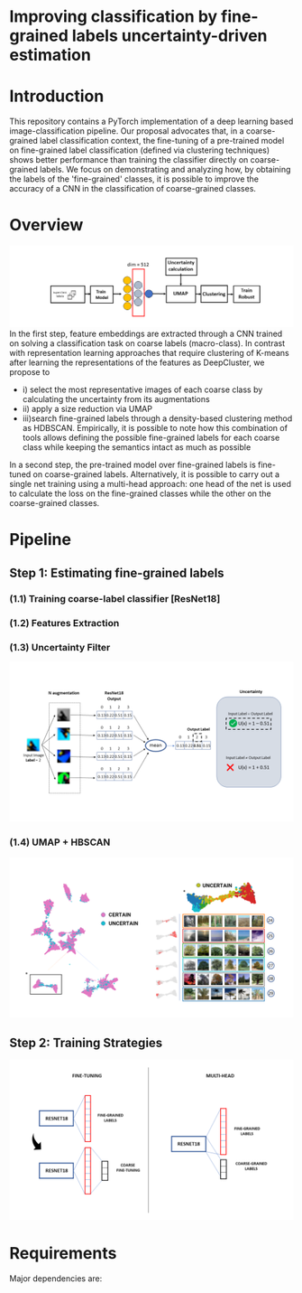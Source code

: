 # Improving classification by fine-grained labels uncertainty-driven estimation

# Introduction
This repository contains a PyTorch implementation of a deep learning based image-classification pipeline. Our proposal advocates that, in a coarse-grained label classification context, the fine-tuning of a pre-trained model on fine-grained label classification (defined via clustering techniques) shows better performance than training the classifier directly on coarse-grained labels. We focus on demonstrating and analyzing how, by obtaining the labels of the 'fine-grained' classes, it is possible to improve the accuracy of a CNN in the classification of coarse-grained classes.

# Overview
![alt text](https://github.com/Jackpepito/Improving-classification-by-fine-grained-labels/blob/main/images/pipeline.png?raw=true)
In the first step, feature embeddings are extracted through a CNN  trained on solving a classification task on coarse labels (macro-class). In contrast with representation learning approaches that require clustering of K-means after learning the representations of the features as DeepCluster, we propose to 
- i) select the most representative images of each coarse class by calculating the uncertainty from its augmentations
- ii) apply a size reduction via UMAP
- iii)search fine-grained labels through a density-based clustering method as HDBSCAN. Empirically, it is possible to note how this combination of tools allows defining the possible fine-grained labels for each coarse class while keeping the semantics intact as much as possible

In a second step, the pre-trained model over fine-grained labels is fine-tuned on coarse-grained labels. Alternatively, it is possible to carry out a single net training using a multi-head approach: one head of the net is used to calculate the loss on the fine-grained classes while the other on the coarse-grained classes.

# Pipeline
## Step 1: Estimating fine-grained labels

### (1.1) Training coarse-label classifier  [ResNet18]

### (1.2) Features Extraction

### (1.3) Uncertainty Filter
![alt text](https://github.com/Jackpepito/Improving-classification-by-fine-grained-labels/blob/main/images/uncertainty.png?raw=true)

### (1.4) UMAP + HBSCAN
![alt text](https://github.com/Jackpepito/Improving-classification-by-fine-grained-labels/blob/main/images/CIFAR100.png?raw=true)

## Step 2: Training Strategies
![alt text](https://github.com/Jackpepito/Improving-classification-by-fine-grained-labels/blob/main/images/STRATEGIES.png?raw=true)

# Requirements
Major dependencies are:

